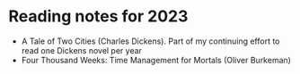# Reading notes for 2023

* A Tale of Two Cities (Charles Dickens).  Part of my continuing effort to read one Dickens novel per year
* Four Thousand Weeks: Time Management for Mortals (Oliver Burkeman)